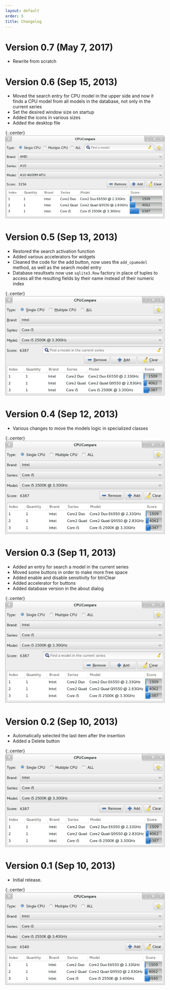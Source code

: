 ```yaml
---
layout: default
order: 5
title: Changelog
---
```

# Version 0.7 (May 7, 2017)

* Rewrite from scratch

# Version 0.6 (Sep 15, 2013)

* Moved the search entry for CPU model in the upper side and now it finds a CPU
  model from all models in the database, not only in the current series
* Set the desired window size on startup
* Added the icons in various sizes
* Added the desktop file

{:.center}
![Main window for CPUCompare 0.6](/resources/cpucompare/archive/v0.6/english/main.png)

# Version 0.5 (Sep 13, 2013)

* Restored the search activation function
* Added various accelerators for widgets
* Cleaned the code for the add button, now uses the ```add_cpumodel``` method,
  as well as the search model entry
* Database resultsets now use ```sqlite3.Row``` factory in place of tuples to
  access all the resulting fields by their name instead of their numeric index

{:.center}
![Main window for CPUCompare 0.5](/resources/cpucompare/archive/v0.5/english/main.png)

# Version 0.4 (Sep 12, 2013)

* Various changes to move the models logic in specialized classes

{:.center}
![Main window for CPUCompare 0.4](/resources/cpucompare/archive/v0.2/english/main.png)

# Version 0.3 (Sep 11, 2013)

* Added an entry for search a model in the current series
* Moved some buttons in order to make more free space
* Added enable and disable sensitivity for btnClear
* Added accelerator for buttons
* Added database version in the about dialog

{:.center}
![Main window for CPUCompare 0.3](/resources/cpucompare/archive/v0.3/english/main.png)

# Version 0.2 (Sep 10, 2013)

* Automatically selected the last item after the insertion
* Added a Delete button

{:.center}
![Main window for CPUCompare 0.2](/resources/cpucompare/archive/v0.2/english/main.png)

# Version 0.1 (Sep 10, 2013)

* Initial release.

{:.center}
![Main window for CPUCompare 0.1](/resources/cpucompare/archive/v0.1/english/main.png)